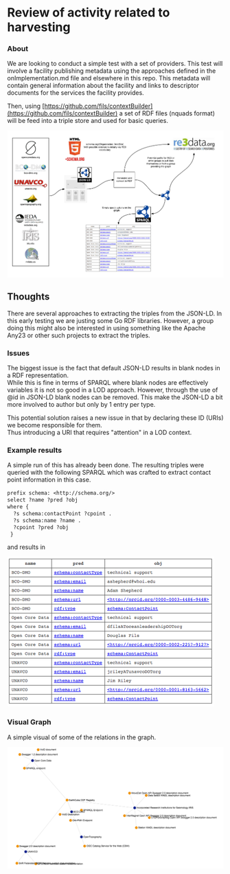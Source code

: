 # Review of activity related to harvesting


### About
We are looking to conduct a simple test with a set of providers.  This test will involve
a facility publishing metadata using the approaches defined in the onImplementation.md file 
and elsewhere in this repo.  This metadata will contain general information about the facility 
and links to descriptor documents for the services the facility provides.

Then, using [https://github.com/fils/contextBuilder](https://github.com/fils/contextBuilder) a
set of RDF files (nquads format) will be feed into a triple store and used for basic queries.

![havesting diagram](./Images/harvest.png)

## Thoughts
There are several approaches to extracting the triples from the JSON-LD.   In this early
testing we are justing some Go RDF libraries.   However, a group doing this might also be 
interested in using something like the Apache Any23 or other such projects to extract the 
triples.  

### Issues
The biggest issue is the fact that default JSON-LD results in blank nodes in a RDF representation.  
While this is fine in terms of SPARQL where blank nodes are effectively variables it is not so good in a 
LOD approach.  However, through the use of @id in JSON-LD blank nodes can be removed.  This 
make the JSON-LD a bit more involved to author but only by 1 entry per type.  

This potential solution raises a new issue in that by declaring these ID (URIs) we become responsible for them.  
Thus introducing a URI that requires "attention" in a LOD context.  

### Example results
A simple run of this has already been done.  The resulting triples were queried with the following SPARQL which 
was crafted to extract contact point information in this case.  

```
prefix schema: <http://schema.org/>
select ?name ?pred ?obj
where {
  ?s schema:contactPoint ?cpoint .
  ?s schema:name ?name .
  ?cpoint ?pred ?obj
 }
 ```

 and results in

![Result Table](./Images/resultTable.png)


### Visual Graph 
A simple visual of some of the relations in the graph.

![Result Table](./Images/CDFRWGgraph.png)


